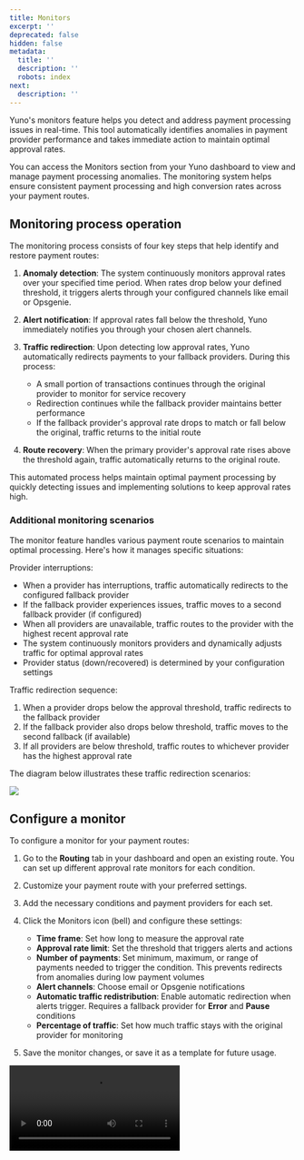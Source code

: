 ```yaml
---
title: Monitors
excerpt: ''
deprecated: false
hidden: false
metadata:
  title: ''
  description: ''
  robots: index
next:
  description: ''
---
```

Yuno's monitors feature helps you detect and address payment processing issues in real-time. This tool automatically identifies anomalies in payment provider performance and takes immediate action to maintain optimal approval rates.

You can access the Monitors section from your Yuno dashboard to view and manage payment processing anomalies. The monitoring system helps ensure consistent payment processing and high conversion rates across your payment routes.

## Monitoring process operation

The monitoring process consists of four key steps that help identify and restore payment routes:

1. **Anomaly detection**: The system continuously monitors approval rates over your specified time period. When rates drop below your defined threshold, it triggers alerts through your configured channels like email or Opsgenie.

2. **Alert notification**: If approval rates fall below the threshold, Yuno immediately notifies you through your chosen alert channels.

3. **Traffic redirection**: Upon detecting low approval rates, Yuno automatically redirects payments to your fallback providers. During this process:
   * A small portion of transactions continues through the original provider to monitor for service recovery
   * Redirection continues while the fallback provider maintains better performance
   * If the fallback provider's approval rate drops to match or fall below the original, traffic returns to the initial route

4. **Route recovery**: When the primary provider's approval rate rises above the threshold again, traffic automatically returns to the original route.

This automated process helps maintain optimal payment processing by quickly detecting issues and implementing solutions to keep approval rates high.

### Additional monitoring scenarios

The monitor feature handles various payment route scenarios to maintain optimal processing. Here's how it manages specific situations:

Provider interruptions:

* When a provider has interruptions, traffic automatically redirects to the configured fallback provider
* If the fallback provider experiences issues, traffic moves to a second fallback provider (if configured)
* When all providers are unavailable, traffic routes to the provider with the highest recent approval rate
* The system continuously monitors providers and dynamically adjusts traffic for optimal approval rates
* Provider status (down/recovered) is determined by your configuration settings

Traffic redirection sequence:

1. When a provider drops below the approval threshold, traffic redirects to the fallback provider
2. If the fallback provider also drops below threshold, traffic moves to the second fallback (if available)
3. If all providers are below threshold, traffic routes to whichever provider has the highest approval rate

The diagram below illustrates these traffic redirection scenarios:

<Image align="center" src="https://files.readme.io/35125f14b87e13ec56db5c6d5e013af5d42eca8294f65edcabb7ca2da4cf4855-Diagrama_-_Routing_alert.png" />

## Configure a monitor

To configure a monitor for your payment routes:

1. Go to the **Routing** tab in your dashboard and open an existing route. You can set up different approval rate monitors for each condition.

2. Customize your payment route with your preferred settings.

3. Add the necessary conditions and payment providers for each set.

4. Click the Monitors icon (bell) and configure these settings:

   * **Time frame**: Set how long to measure the approval rate
   * **Approval rate limit**: Set the threshold that triggers alerts and actions
   * **Number of payments**: Set minimum, maximum, or range of payments needed to trigger the condition. This prevents redirects from anomalies during low payment volumes
   * **Alert channels**: Choose email or Opsgenie notifications
   * **Automatic traffic redistribution**: Enable automatic redirection when alerts trigger. Requires a fallback provider for **Error** and **Pause** conditions
   * **Percentage of traffic**: Set how much traffic stays with the original provider for monitoring

5. Save the monitor changes, or save it as a template for future usage.

<Video src="https://github.com/writechoiceorg/yuno-images/raw/main/doc/yourPaymentsOperationSystem/monitor_v2.mp4" />

> 📘 Monitor Limitation
>
> You can't create a monitor in published routes. [Learn more](#test)